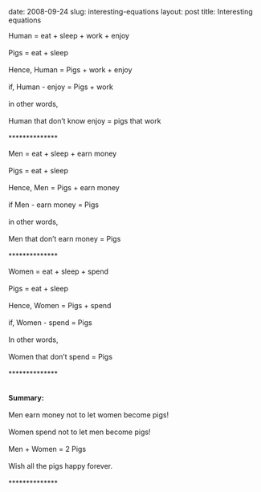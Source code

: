 date: 2008-09-24
slug: interesting-equations
layout: post
title: Interesting equations


<p>Human = eat + sleep + work + enjoy<br/><br/> Pigs = eat + sleep<br/><br/> Hence, Human = Pigs + work + enjoy<br/><br/> if, Human - enjoy = Pigs + work<br/><br/> in other words,<br/><br/> Human that don&#8217;t know enjoy = pigs that work<br/><br/> **************</p>



<p>Men = eat + sleep + earn money<br/><br/>Pigs = eat + sleep<br/><br/>Hence, Men = Pigs + earn money<br/><br/>if Men - earn money = Pigs<br/><br/>in other words,<br/><br/>Men that don&#8217;t earn money = Pigs<br/><br/>**************<br/></p>

<p>Women = eat + sleep + spend<br/><br/>Pigs = eat + sleep<br/><br/>Hence, Women = Pigs + spend<br/><br/>if, Women - spend = Pigs<br/><br/>In other words,<br/><br/>Women that don&#8217;t spend = Pigs<br/><br/>**************</p>

<p><br/><b>Summary:</b><br/><br/>Men earn money not to let women become pigs!<br/><br/>Women spend not to let men become pigs!<br/><br/>Men + Women = 2 Pigs<br/><br/>Wish all the pigs happy forever.<br/><br/>**************</p>
